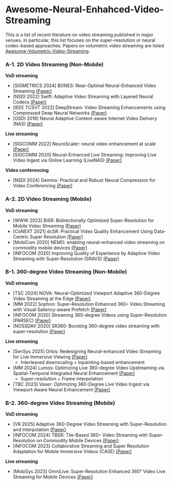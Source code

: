 # Awesome-Neural-Enhahced-Video-Streaming
This is a list of recent literature on video streaming published in major venues. In particular, this list focuses on the super-resolution or neural codec-based approaches. Papers on volumetric video streaming are listed [Awesome-Volumetric-Video-Streaming](https://github.com/parkseonghoony/Awesome-Volumetric-Video-Streaming/blob/main/README.md).

### A-1. 2D Video Streaming (Non-Mobile)
**VoD streaming**
* [SIGMETRICS 2024] BONES: Near-Optimal Neural-Enhanced Video Streaming [(Paper)](https://dl.acm.org/doi/abs/10.1145/3656014)
* [NSDI 2022] Swift: Adaptive Video Streaming with Layered Neural Codecs [(Paper)](https://www.usenix.org/conference/nsdi22/presentation/dasari)
* [IEEE TCSVT 2022] DeepStream: Video Streaming Enhancements using Compressed Deep Neural Networks [(Paper)](https://ieeexplore.ieee.org/document/9984695)
* [OSDI 2018] Neural Adaptive Content-aware Internet Video Delivery (NAS) [(Paper)](https://www.usenix.org/conference/osdi18/presentation/yeo)

**Live streaming**
* [SIGCOMM 2022] NeuroScaler: neural video enhancement at scale [(Paper)](https://dl.acm.org/doi/10.1145/3544216.3544218)
* [SIGCOMM 2020] Neural-Enhanced Live Streaming: Improving Live Video Ingest via Online Learning (LiveNAS) [(Paper)](https://dl.acm.org/doi/10.1145/3387514.3405856)

**Video conferencing**
* [NSDI 2024] Gemino: Practical and Robust Neural Compression for Video Conferencing [(Paper)](https://www.usenix.org/conference/nsdi24/presentation/sivaraman)

### A-2. 2D Video Streaming (Mobile)
**VoD streaming**
* [WWW 2023] BiSR: Bidirectionally Optimized Super-Resolution for Mobile Video Streaming [(Paper)](https://dl.acm.org/doi/10.1145/3543507.3583519)
* [CoNEXT 2021] dcSR: Practical Video Quality Enhancement Using Data-Centric Super Resolution [(Paper)](https://dl.acm.org/doi/abs/10.1145/3485983.3494856)
* [MobiCom 2020] NEMO: enabling neural-enhanced video streaming on commodity mobile devices [(Paper)](https://dl.acm.org/doi/10.1145/3372224.3419185)
* [INFOCOM 2020] Improving Quality of Experience by Adaptive Video Streaming with Super-Resolution (SRAVS) [(Paper)](https://ieeexplore.ieee.org/document/9155384)

### B-1. 360-degree Video Streaming (Non-Mobile)
**VoD streaming**
* [TSC 2024] NOVA: Neural-Optimized Viewport Adaptive 360-Degree Video Streaming at the Edge [(Paper)](https://ieeexplore.ieee.org/document/10654590)
* [MM 2022] Sophon: Super-Resolution Enhanced 360◦ Video Streaming with Visual Saliency-aware Prefetch [(Paper)](https://dl.acm.org/doi/10.1145/3503161.3547750)
* [INFOCOM 2020] Streaming 360-degree Videos using Super-Resolution (PARSEC) [(Paper)](https://ieeexplore.ieee.org/document/9155477)
* [NOSSDAV 2020] SR360: Boosting 360-degree video streaming with super-resolution [(Paper)](https://dl.acm.org/doi/10.1145/3386290.3396929)

**Live streaming**
* [SenSys 2025] Orbis: Redesigning Neural-enhanced Video Streaming for Live Immersive Viewing [(Paper)](https://dl.acm.org/doi/10.1145/3715014.3722088)
  * Interleaved downscaling + Inpainting-based enhancement
* [MM 2024] Lumos: Optimizing Live 360-degree Video Upstreaming via Spatial-Temporal Integrated Neural Enhancement [(Paper)](https://dl.acm.org/doi/10.1145/3664647.3681305)
  * Super-resolution + Frame interpolation
* [TBC 2023] Vaser: Optimizing 360-Degree Live Video Ingest via Viewport-Aware Neural Enhancement [(Paper)](https://ieeexplore.ieee.org/abstract/document/10227835)

### B-2. 360-degree Video Streaming (Mobile)
**VoD streaming**
* [VR 2025] Adaptive 360-Degree Video Streaming with Super-Resolution and Interpolation [(Paper)](https://ieeexplore.ieee.org/document/10937393)
* [INFOCOM 2024] TBSR: Tile-Based 360◦ Video Streaming with Super-Resolution on Commodity Mobile Devices [(Paper)](https://ieeexplore.ieee.org/abstract/document/10621078/)
* [INFOCOM 2023] Collaborative Streaming and Super Resolution Adaptation for Mobile Immersive Videos (CASE) [(Paper)](https://ieeexplore.ieee.org/document/10228906)

**Live streaming**
* [MobiSys 2023] OmniLive: Super-Resolution Enhanced 360° Video Live Streaming for Mobile Devices [(Paper)](https://dl.acm.org/doi/abs/10.1145/3581791.3596851)
